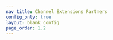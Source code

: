 ```yaml
---
nav_title: Channel Extensions Partners
config_only: true
layout: blank_config
page_order: 1.2
---
```

